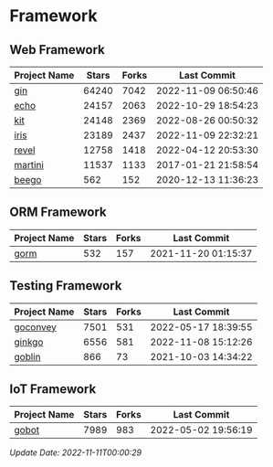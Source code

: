 # Framework

## Web Framework
| Project Name | Stars | Forks | Last Commit |
| ------------ | ----- | ----- | ----------- |
| [gin](https://github.com/gin-gonic/gin) | 64240 | 7042 | 2022-11-09 06:50:46 |
| [echo](https://github.com/labstack/echo) | 24157 | 2063 | 2022-10-29 18:54:23 |
| [kit](https://github.com/go-kit/kit) | 24148 | 2369 | 2022-08-26 00:50:32 |
| [iris](https://github.com/kataras/iris) | 23189 | 2437 | 2022-11-09 22:32:21 |
| [revel](https://github.com/revel/revel) | 12758 | 1418 | 2022-04-12 20:53:30 |
| [martini](https://github.com/go-martini/martini) | 11537 | 1133 | 2017-01-21 21:58:54 |
| [beego](https://github.com/astaxie/beego) | 562 | 152 | 2020-12-13 11:36:23 |

## ORM Framework
| Project Name | Stars | Forks | Last Commit |
| ------------ | ----- | ----- | ----------- |
| [gorm](https://github.com/jinzhu/gorm) | 532 | 157 | 2021-11-20 01:15:37 |

## Testing Framework
| Project Name | Stars | Forks | Last Commit |
| ------------ | ----- | ----- | ----------- |
| [goconvey](https://github.com/smartystreets/goconvey) | 7501 | 531 | 2022-05-17 18:39:55 |
| [ginkgo](https://github.com/onsi/ginkgo) | 6556 | 581 | 2022-11-08 15:12:26 |
| [goblin](https://github.com/franela/goblin) | 866 | 73 | 2021-10-03 14:34:22 |

## IoT Framework
| Project Name | Stars | Forks | Last Commit |
| ------------ | ----- | ----- | ----------- |
| [gobot](https://github.com/hybridgroup/gobot) | 7989 | 983 | 2022-05-02 19:56:19 |

*Update Date: 2022-11-11T00:00:29*